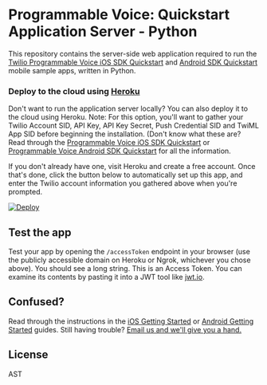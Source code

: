 Programmable Voice: Quickstart Application Server - Python
===
This repository contains the server-side web application required to run the [Twilio Programmable Voice iOS SDK Quickstart](https://www.twilio.com/docs/api/voice-sdk/ios/getting-started) and [Android SDK Quickstart](https://www.twilio.com/docs/api/voice-sdk/android/getting-started) mobile sample apps, written in Python.


### Deploy to the cloud using [Heroku](https://heroku.com)

Don't want to run the application server locally? You can also deploy it to the cloud using Heroku. Note: For this option, you'll want to gather your Twilio Account SID, API Key, API Key Secret, Push Credential SID and TwiML App SID before beginning the installation. (Don't know what these are? Read through the [Programmable Voice iOS SDK Quickstart](https://www.twilio.com/docs/api/voice-sdk/ios/getting-started) or [Programmable Voice Android SDK Quickstart](https://www.twilio.com/docs/api/voice-sdk/android/getting-started) for all the information.

If you don't already have one, visit Heroku and create a free account. Once that's done, click the button below to automatically set up this app, and enter the Twilio account information you gathered above when you're prompted.

[![Deploy](https://www.herokucdn.com/deploy/button.png)](https://heroku.com/deploy)

Test the app
---

Test your app by opening the `/accessToken` endpoint in your browser (use the publicly accessible domain on Heroku or Ngrok, whichever you chose above). You should see a long string. This is an Access Token. You can examine its contents by pasting it into a JWT tool like [jwt.io](http://jwt.io).

Confused?
---

Read through the instructions in the [iOS Getting Started](https://www.twilio.com/docs/api/voice-sdk/ios/getting-started) or [Android Getting Started](https://www.twilio.com/docs/api/voice-sdk/android/getting-started) guides. Still having trouble? [Email us and we'll give you a hand.](mailto:help@twilio.com)

License
---
AST
